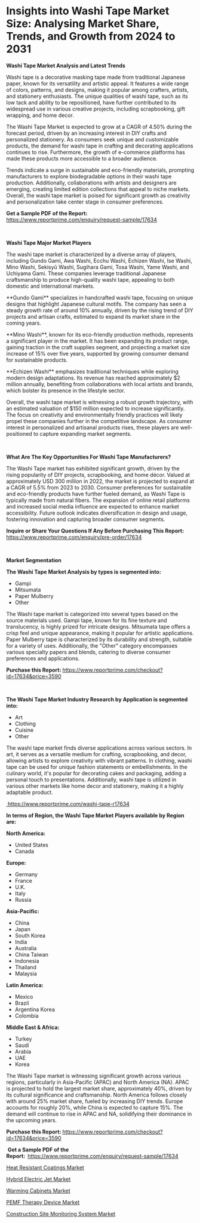 <p><h1>Insights into Washi Tape Market Size: Analysing Market Share, Trends, and Growth from 2024 to 2031</h1></p><p><strong>Washi Tape Market Analysis and Latest Trends</strong></p>
<p><p>Washi tape is a decorative masking tape made from traditional Japanese paper, known for its versatility and artistic appeal. It features a wide range of colors, patterns, and designs, making it popular among crafters, artists, and stationery enthusiasts. The unique qualities of washi tape, such as its low tack and ability to be repositioned, have further contributed to its widespread use in various creative projects, including scrapbooking, gift wrapping, and home decor.</p><p>The Washi Tape Market is expected to grow at a CAGR of 4.50% during the forecast period, driven by an increasing interest in DIY crafts and personalized stationery. As consumers seek unique and customizable products, the demand for washi tape in crafting and decorating applications continues to rise. Furthermore, the growth of e-commerce platforms has made these products more accessible to a broader audience. </p><p>Trends indicate a surge in sustainable and eco-friendly materials, prompting manufacturers to explore biodegradable options in their washi tape production. Additionally, collaborations with artists and designers are emerging, creating limited edition collections that appeal to niche markets. Overall, the washi tape market is poised for significant growth as creativity and personalization take center stage in consumer preferences.</p></p>
<p><strong>Get a Sample PDF of the Report:&nbsp;</strong> <a href="https://www.reportprime.com/enquiry/request-sample/17634?utm_campaign=118&utm_medium=2&utm_source=Github&utm_content=ia&utm_term=19112024&utm_id=washi-tape">https://www.reportprime.com/enquiry/request-sample/17634</a></p>
<p>&nbsp;</p>
<p><strong>Washi Tape Major Market Players</strong></p>
<p><p>The washi tape market is characterized by a diverse array of players, including Gundo Gami, Awa Washi, Ecchu Washi, Echizen Washi, Ise Washi, Mino Washi, Sekisyū Washi, Sugihara Gami, Tosa Washi, Yame Washi, and Uchiyama Gami. These companies leverage traditional Japanese craftsmanship to produce high-quality washi tape, appealing to both domestic and international markets.</p><p>**Gundo Gami** specializes in handcrafted washi tape, focusing on unique designs that highlight Japanese cultural motifs. The company has seen a steady growth rate of around 10% annually, driven by the rising trend of DIY projects and artisan crafts, estimated to expand its market share in the coming years.</p><p>**Mino Washi**, known for its eco-friendly production methods, represents a significant player in the market. It has been expanding its product range, gaining traction in the craft supplies segment, and projecting a market size increase of 15% over five years, supported by growing consumer demand for sustainable products.</p><p>**Echizen Washi** emphasizes traditional techniques while exploring modern design adaptations. Its revenue has reached approximately $2 million annually, benefiting from collaborations with local artists and brands, which bolster its presence in the lifestyle sector.</p><p>Overall, the washi tape market is witnessing a robust growth trajectory, with an estimated valuation of $150 million expected to increase significantly. The focus on creativity and environmentally friendly practices will likely propel these companies further in the competitive landscape. As consumer interest in personalized and artisanal products rises, these players are well-positioned to capture expanding market segments.</p></p>
<p>&nbsp;</p>
<p><strong>What Are The Key Opportunities For Washi Tape Manufacturers?</strong></p>
<p><p>The Washi Tape market has exhibited significant growth, driven by the rising popularity of DIY projects, scrapbooking, and home décor. Valued at approximately USD 300 million in 2022, the market is projected to expand at a CAGR of 5.5% from 2023 to 2030. Consumer preferences for sustainable and eco-friendly products have further fueled demand, as Washi Tape is typically made from natural fibers. The expansion of online retail platforms and increased social media influence are expected to enhance market accessibility. Future outlook indicates diversification in design and usage, fostering innovation and capturing broader consumer segments.</p></p>
<p><strong>Inquire or Share Your Questions If Any Before Purchasing This Report:</strong> <a href="https://www.reportprime.com/enquiry/pre-order/17634?utm_campaign=118&utm_medium=2&utm_source=Github&utm_content=ia&utm_term=19112024&utm_id=washi-tape">https://www.reportprime.com/enquiry/pre-order/17634</a></p>
<p>&nbsp;</p>
<p><strong>Market Segmentation</strong></p>
<p><strong>The Washi Tape Market Analysis by types is segmented into:</strong></p>
<p><ul><li>Gampi</li><li>Mitsumata</li><li>Paper Mulberry</li><li>Other</li></ul></p>
<p><p>The Washi tape market is categorized into several types based on the source materials used. Gampi tape, known for its fine texture and translucency, is highly prized for intricate designs. Mitsumata tape offers a crisp feel and unique appearance, making it popular for artistic applications. Paper Mulberry tape is characterized by its durability and strength, suitable for a variety of uses. Additionally, the "Other" category encompasses various specialty papers and blends, catering to diverse consumer preferences and applications.</p></p>
<p><strong>Purchase this Report:&nbsp;</strong><a href="https://www.reportprime.com/checkout?id=17634&price=3590&utm_campaign=118&utm_medium=2&utm_source=Github&utm_content=ia&utm_term=19112024&utm_id=washi-tape">https://www.reportprime.com/checkout?id=17634&price=3590</a></p>
<p>&nbsp;</p>
<p><strong>The Washi Tape Market Industry Research by Application is segmented into:</strong></p>
<p><ul><li>Art</li><li>Clothing</li><li>Cuisine</li><li>Other</li></ul></p>
<p><p>The washi tape market finds diverse applications across various sectors. In art, it serves as a versatile medium for crafting, scrapbooking, and decor, allowing artists to explore creativity with vibrant patterns. In clothing, washi tape can be used for unique fashion statements or embellishments. In the culinary world, it's popular for decorating cakes and packaging, adding a personal touch to presentations. Additionally, washi tape is utilized in various other markets like home decor and stationery, making it a highly adaptable product.</p></p>
<p><a href="https://www.reportprime.com/washi-tape-r17634?utm_campaign=118&utm_medium=2&utm_source=Github&utm_content=ia&utm_term=19112024&utm_id=washi-tape">&nbsp;https://www.reportprime.com/washi-tape-r17634</a></p>
<p><strong>In terms of Region, the Washi Tape Market Players available by Region are:</strong></p>
<p>
    <p> <strong> North America: </strong>
        <ul>
            <li>United States</li>
            <li>Canada</li>
        </ul>
        </p> 
    <p> <strong> Europe: </strong>
        <ul>
            <li>Germany</li>
            <li>France</li>
            <li>U.K.</li>
            <li>Italy</li>
            <li>Russia</li>
        </ul>
        </p> 
    <p> <strong> Asia-Pacific: </strong>
        <ul>
            <li>China</li>
            <li>Japan</li>
            <li>South Korea</li>
            <li>India</li>
            <li>Australia</li>
            <li>China Taiwan</li>
            <li>Indonesia</li>
            <li>Thailand</li>
            <li>Malaysia</li>
        </ul>
        </p> 
    <p> <strong> Latin America: </strong>
        <ul>
            <li>Mexico</li>
            <li>Brazil</li>
            <li>Argentina Korea</li>
            <li>Colombia</li>
        </ul>
        </p> 
    <p> <strong> Middle East & Africa: </strong>
        <ul>
            <li>Turkey</li>
            <li>Saudi</li>
            <li>Arabia</li>
            <li>UAE</li>
            <li>Korea</li>
        </ul>
    </p>
    </p>
<p><p>The Washi Tape market is witnessing significant growth across various regions, particularly in Asia-Pacific (APAC) and North America (NA). APAC is projected to hold the largest market share, approximately 40%, driven by its cultural significance and craftsmanship. North America follows closely with around 25% market share, fueled by increasing DIY trends. Europe accounts for roughly 20%, while China is expected to capture 15%. The demand will continue to rise in APAC and NA, solidifying their dominance in the upcoming years.</p></p>
<p><strong>Purchase this Report: </strong><a href="https://www.reportprime.com/checkout?id=17634&price=3590&utm_campaign=118&utm_medium=2&utm_source=Github&utm_content=ia&utm_term=19112024&utm_id=washi-tape">https://www.reportprime.com/checkout?id=17634&price=3590</a></p>
<p>&nbsp;<strong>Get a Sample PDF of the Report:&nbsp;&nbsp;</strong><a href="https://www.reportprime.com/enquiry/request-sample/17634?utm_campaign=118&utm_medium=2&utm_source=Github&utm_content=ia&utm_term=19112024&utm_id=washi-tape">https://www.reportprime.com/enquiry/request-sample/17634</a></p>
<p><strong></strong></p>
<p><p><a href="https://www.linkedin.com/pulse/sustainability-trends-heat-resistant-coatings-industry-j54te?utm_campaign=118&utm_medium=2&utm_source=Github&utm_content=ia&utm_term=19112024&utm_id=washi-tape">Heat Resistant Coatings Market</a></p><p><a href="https://www.linkedin.com/pulse/analyzing-hybrid-electric-jet-market-dynamics-growth-drivers-yuele?utm_campaign=118&utm_medium=2&utm_source=Github&utm_content=ia&utm_term=19112024&utm_id=washi-tape">Hybrid Electric Jet Market</a></p><p><a href="https://github.com/dringals/Market-Research-Report-List-6/blob/main/warming-cabinets-market.md?utm_campaign=118&utm_medium=2&utm_source=Github&utm_content=ia&utm_term=19112024&utm_id=washi-tape">Warming Cabinets Market</a></p><p><a href="https://issuu.com/reportprime-2/docs/pemf-therapy-device-market-size-203_6828083639bae2?utm_campaign=118&utm_medium=2&utm_source=Github&utm_content=ia&utm_term=19112024&utm_id=washi-tape">PEMF Therapy Device Market</a></p><p><a href="https://issuu.com/reportprime-2/docs/construction-site-monitoring-system_8077f49f84560c?utm_campaign=118&utm_medium=2&utm_source=Github&utm_content=ia&utm_term=19112024&utm_id=washi-tape">Construction Site Monitoring System Market</a></p></p>